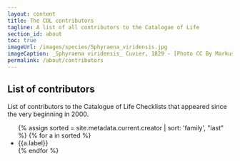 ```yaml
---
layout: content
title: The COL contributors
tagline: A list of all contributors to the Catalogue of Life
section_id: about
toc: true
imageUrl: /images/species/Sphyraena_viridensis.jpg    
imageCaption: _Sphyraena viridensis_ Cuvier, 1829 - [Photo CC By Markus Döring](https://www.inaturalist.org/observations/87857259)
permalink: /about/contributors
---
```


## List of contributors
List of contributors to the Catalogue of Life Checklists that appeared since the very beginning in 2000.

<div id="contributors">  
  <ul>
  {% assign sorted = site.metadata.current.creator | sort: 'family', "last" %}
  {% for a in sorted %}
    <li>{{a.label}}</li>
  {% endfor %}
  </ul>
</div>